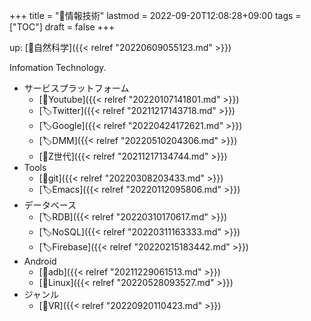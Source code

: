 +++
title = "📁情報技術"
lastmod = 2022-09-20T12:08:28+09:00
tags = ["TOC"]
draft = false
+++

up: [📁自然科学]({{< relref "20220609055123.md" >}})

Infomation Technology.

-   サービスプラットフォーム
    -   [📝Youtube]({{< relref "20220107141801.md" >}})
    -   [🏷Twitter]({{< relref "20211217143718.md" >}})
    -   [🏷Google]({{< relref "20220424172621.md" >}})
    -   [🏷DMM]({{< relref "20220510204306.md" >}})
    -   [📝Z世代]({{< relref "20211217134744.md" >}})
-   Tools
    -   [📝git]({{< relref "20220308203433.md" >}})
    -   [🏷Emacs]({{< relref "20220112095806.md" >}})
-   データベース
    -   [🏷RDB]({{< relref "20220310170617.md" >}})
    -   [🏷NoSQL]({{< relref "20220311163333.md" >}})
    -   [🏷Firebase]({{< relref "20220215183442.md" >}})
-   Android
    -   [📝adb]({{< relref "20211229061513.md" >}})
    -   [📝Linux]({{< relref "20220528093527.md" >}})
-   ジャンル
    -   [📝VR]({{< relref "20220920110423.md" >}})
